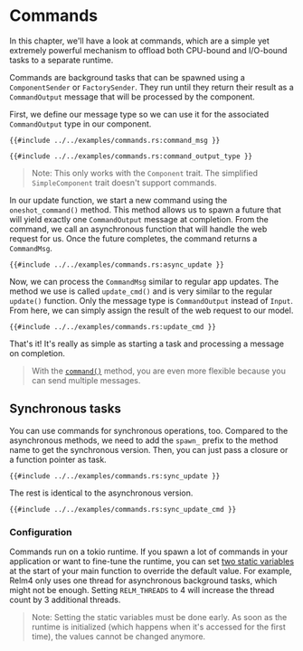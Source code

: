 # Commands

In this chapter, we'll have a look at commands, which are a simple yet extremely powerful mechanism to offload both CPU-bound and I/O-bound tasks to a separate runtime.

Commands are background tasks that can be spawned using a `ComponentSender` or `FactorySender`.
They run until they return their result as a `CommandOutput` message that will be processed by the component.

First, we define our message type so we can use it for the associated `CommandOutput` type in our component.

```rust,no_run,noplayground
{{#include ../../examples/commands.rs:command_msg }}
```

```rust,no_run,noplayground
{{#include ../../examples/commands.rs:command_output_type }}
```

> Note: This only works with the `Component` trait.
> The simplified `SimpleComponent` trait doesn't support commands.

In our update function, we start a new command using the `oneshot_command()` method.
This method allows us to spawn a future that will yield exactly one `CommandOutput` message at completion.
From the command, we call an asynchronous function that will handle the web request for us.
Once the future completes, the command returns a `CommandMsg`.

```rust,no_run,noplayground
{{#include ../../examples/commands.rs:async_update }}
```

Now, we can process the `CommandMsg` similar to regular app updates.
The method we use is called `update_cmd()` and is very similar to the regular `update()` function.
Only the message type is `CommandOutput` instead of `Input`.
From here, we can simply assign the result of the web request to our model.

```rust,no_run,noplayground
{{#include ../../examples/commands.rs:update_cmd }}
```

That's it!
It's really as simple as starting a task and processing a message on completion.

> With the [`command()`](https://docs.rs/relm4/latest/relm4/struct.ComponentSender.html#method.command) method, you are even more flexible because you can send multiple messages.

## Synchronous tasks

You can use commands for synchronous operations, too.
Compared to the asynchronous methods, we need to add the `spawn_` prefix to the method name to get the synchronous version.
Then, you can just pass a closure or a function pointer as task.

```rust,no_run,noplayground
{{#include ../../examples/commands.rs:sync_update }}
```

The rest is identical to the asynchronous version.

```rust,no_run,noplayground
{{#include ../../examples/commands.rs:sync_update_cmd }}
```

### Configuration

Commands run on a tokio runtime.
If you spawn a lot of commands in your application or want to fine-tune the runtime, you can set [two static variables](https://docs.rs/relm4/latest/relm4/index.html#statics) at the start of your main function to override the default value.
For example, Relm4 only uses one thread for asynchronous background tasks, which might not be enough.
Setting `RELM_THREADS` to 4 will increase the thread count by 3 additional threads.

> Note: Setting the static variables must be done early.
> As soon as the runtime is initialized (which happens when it's accessed for the first time), the values cannot be changed anymore.

